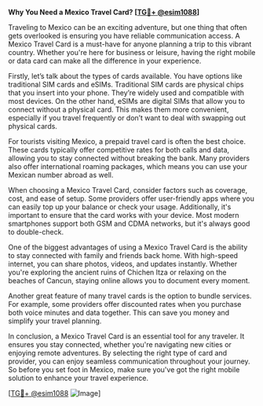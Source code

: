 **Why You Need a Mexico Travel Card? [[TG💪+ @esim1088](https://t.me/s/esim1088)]**

Traveling to Mexico can be an exciting adventure, but one thing that often gets overlooked is ensuring you have reliable communication access. A Mexico Travel Card is a must-have for anyone planning a trip to this vibrant country. Whether you're here for business or leisure, having the right mobile or data card can make all the difference in your experience.

Firstly, let’s talk about the types of cards available. You have options like traditional SIM cards and eSIMs. Traditional SIM cards are physical chips that you insert into your phone. They’re widely used and compatible with most devices. On the other hand, eSIMs are digital SIMs that allow you to connect without a physical card. This makes them more convenient, especially if you travel frequently or don’t want to deal with swapping out physical cards.

For tourists visiting Mexico, a prepaid travel card is often the best choice. These cards typically offer competitive rates for both calls and data, allowing you to stay connected without breaking the bank. Many providers also offer international roaming packages, which means you can use your Mexican number abroad as well. 

When choosing a Mexico Travel Card, consider factors such as coverage, cost, and ease of setup. Some providers offer user-friendly apps where you can easily top up your balance or check your usage. Additionally, it's important to ensure that the card works with your device. Most modern smartphones support both GSM and CDMA networks, but it's always good to double-check.

One of the biggest advantages of using a Mexico Travel Card is the ability to stay connected with family and friends back home. With high-speed internet, you can share photos, videos, and updates instantly. Whether you're exploring the ancient ruins of Chichen Itza or relaxing on the beaches of Cancun, staying online allows you to document every moment.

Another great feature of many travel cards is the option to bundle services. For example, some providers offer discounted rates when you purchase both voice minutes and data together. This can save you money and simplify your travel planning.

In conclusion, a Mexico Travel Card is an essential tool for any traveler. It ensures you stay connected, whether you're navigating new cities or enjoying remote adventures. By selecting the right type of card and provider, you can enjoy seamless communication throughout your journey. So before you set foot in Mexico, make sure you've got the right mobile solution to enhance your travel experience. 

[[TG💪+ @esim1088](https://t.me/s/esim1088) ![Image](https://i.postimg.cc/Y0z9fWf4/image.png)]